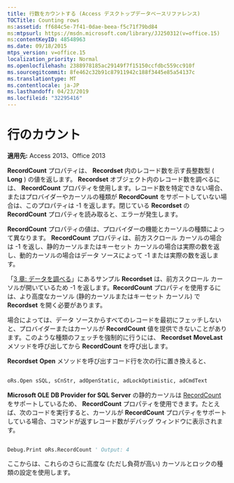 ```yaml
---
title: 行数をカウントする (Access デスクトップデータベースリファレンス)
TOCTitle: Counting rows
ms:assetid: ff684c5e-7f41-0dae-beea-f5c71f79bd84
ms:mtpsurl: https://msdn.microsoft.com/library/JJ250312(v=office.15)
ms:contentKeyID: 48548963
ms.date: 09/18/2015
mtps_version: v=office.15
localization_priority: Normal
ms.openlocfilehash: 2388978185ac29149f7f15150ccfdbc559cc910f
ms.sourcegitcommit: 8fe462c32b91c87911942c188f3445e85a54137c
ms.translationtype: MT
ms.contentlocale: ja-JP
ms.lasthandoff: 04/23/2019
ms.locfileid: "32295416"
---
```

# <a name="counting-rows"></a>行のカウント


**適用先:** Access 2013、Office 2013

**RecordCount** プロパティは、 **Recordset** 内のレコード数を示す長整数型 ( **Long** ) の値を返します。 **Recordset** オブジェクト内のレコード数を調べるには、 **RecordCount** プロパティを使用します。レコード数を特定できない場合、またはプロバイダーやカーソルの種類が **RecordCount** をサポートしていない場合は、このプロパティは -1 を返します。閉じている **Recordset** の **RecordCount** プロパティを読み取ると、エラーが発生します。

**RecordCount** プロパティの値は、プロバイダーの機能とカーソルの種類によって異なります。 **RecordCount** プロパティは、前方スクロール カーソルの場合は -1 を返し、静的カーソルまたはキーセット カーソルの場合は実際の数を返し、動的カーソルの場合はデータ ソースによって -1 または実際の数を返します。

「[3 章: データを調べる](chapter-3-examining-data.md)」にあるサンプル **Recordset** は、前方スクロール カーソルが開いているため -1 を返します。**RecordCount** プロパティを使用するには、より高度なカーソル (静的カーソルまたはキーセット カーソル) で **Recordset** を開く必要があります。

場合によっては、データ ソースからすべてのレコードを最初にフェッチしないと、プロバイダーまたはカーソルが **RecordCount** 値を提供できないことがあります。このような種類のフェッチを強制的に行うには、 **Recordset** **MoveLast** メソッドを呼び出してから **RecordCount** を呼び出します。

**Recordset** **Open** メソッドを呼び出すコード行を次の行に置き換えると、

```vb 
 
oRs.Open sSQL, sCnStr, adOpenStatic, adLockOptimistic, adCmdText 
```

**Microsoft OLE DB Provider for SQL Server** の静的カーソルは [RecordCount](microsoft-ole-db-provider-for-sql-server.md) をサポートしているため、 **RecordCount** プロパティを使用できます。たとえば、次のコードを実行すると、カーソルが **RecordCount** プロパティをサポートしている場合、コマンドが返すレコード数がデバッグ ウィンドウに表示されます。

```vb 
 
Debug.Print oRs.RecordCount ' Output: 4 
```

ここからは、これらのさらに高度な (ただし負荷が高い) カーソルとロックの種類の設定を使用します。

